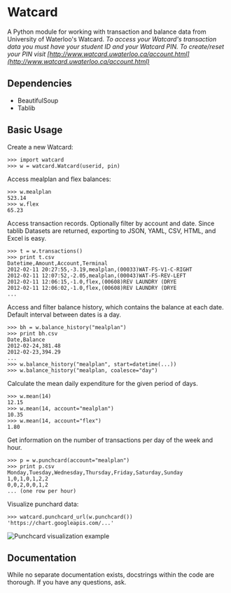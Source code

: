 Watcard
=======

A Python module for working with transaction and balance data from University of Waterloo's Watcard. *To access your Watcard's transaction data you must have your student ID and your Watcard PIN. To create/reset your PIN visit [http://www.watcard.uwaterloo.ca/account.html](http://www.watcard.uwaterloo.ca/account.html)*

## Dependencies

- BeautifulSoup
- Tablib

## Basic Usage ##

Create a new Watcard:

    >>> import watcard
    >>> w = watcard.Watcard(userid, pin)

Access mealplan and flex balances:

    >>> w.mealplan
    523.14
    >>> w.flex
    65.23

Access transaction records. Optionally filter by account and date. Since tablib 
Datasets are returned, exporting to JSON, YAML, CSV, HTML, and Excel is easy.

    >>> t = w.transactions()
    >>> print t.csv
    Datetime,Amount,Account,Terminal
    2012-02-11 20:27:55,-3.19,mealplan,(00033)WAT-FS-V1-C-RIGHT
    2012-02-11 12:07:52,-2.05,mealplan,(00043)WAT-FS-REV-LEFT  
    2012-02-11 12:06:15,-1.0,flex,(00608)REV LAUNDRY (DRYE
    2012-02-11 12:06:02,-1.0,flex,(00608)REV LAUNDRY (DRYE
    ...

Access and filter balance history, which contains the balance at each date.
Default interval between dates is a day.

    >>> bh = w.balance_history("mealplan")
    >>> print bh.csv
    Date,Balance
    2012-02-24,381.48
    2012-02-23,394.29
    ...
    >>> w.balance_history("mealplan", start=datetime(...))
    >>> w.balance_history("mealplan, coalesce="day")

Calculate the mean daily expenditure for the given period of days.

    >>> w.mean(14)
    12.15
    >>> w.mean(14, account="mealplan")
    10.35
    >>> w.mean(14, account="flex")
    1.80

Get information on the number of transactions per day of the week and hour.

    >>> p = w.punchcard(account="mealplan")
    >>> print p.csv
    Monday,Tuesday,Wednesday,Thursday,Friday,Saturday,Sunday
    1,0,1,0,1,2,2
    0,0,2,0,0,1,2
    ... (one row per hour)

Visualize punchard data:

    >>> watcard.punchcard_url(w.punchcard())
    'https://chart.googleapis.com/...'

![Punchcard visualization example](https://github.com/aibram/watcard/raw/master/punchcard_example.png)

## Documentation
While no separate documentation exists, docstrings within the code are thorough. If you have any questions, ask.
